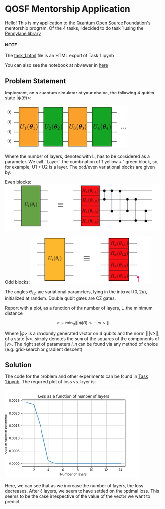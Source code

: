 # QOSF Mentorship Application

Hello! This is my application to the [Quantum Open Source Foundation's](https://qosf.org/) mentorship program. Of the 4 tasks, I decided to do task 1 using the [Pennylane library](https://pennylane.ai/).

#### NOTE
The [task_1.html](task_1.html) file is an HTML export of Task 1.ipynb

You can also see the notebook at nbviewer in [here](https://nbviewer.jupyter.org/github/codewithsk/qosf-f20/blob/master/Task%201.ipynb)

## Problem Statement
Implement, on a quantum simulator of your choice, the following 4 qubits state $|\psi(\theta)>$:

![circuit.png](https://raw.githubusercontent.com/codewithsk/qosf-f20/master/assets/circuit.png)

Where the number of layers, denoted with L, has to be considered as a parameter. We call ¨Layer¨ the combination of 1 yellow + 1 green block, so, for example, U1 + U2 is a layer. The odd/even variational blocks are given by:


Even blocks:
![even%20block.png](https://raw.githubusercontent.com/codewithsk/qosf-f20/master/assets/even%20block.png)


Odd blocks:
![odd%20block.png](https://raw.githubusercontent.com/codewithsk/qosf-f20/master/assets/odd%20block.png)



The angles $\theta_{i,n}$ are variational parameters, lying in the interval $(0, 2\pi)$, initialized at random. Double qubit gates are CZ gates.

Report with a plot, as a function of the number of layers, L, the minimum distance

$$
\varepsilon=\min _{\theta}\||\psi(\theta)>-| \varphi>\|
$$

Where $| \varphi>$ is a randomly generated vector on 4 qubits and the norm $|| | v> ||$, of a state $| v>$, simply denotes the sum of the squares of the components of $|v >$. The right set of parameters $i,n$ can be found via any method of choice (e.g. grid-search or gradient descent)

## Solution

The code for the problem and other experiments can be found in [Task 1.ipynb](Task%201.ipynb). The required plot of loss vs. layer is:


![overall](./output/1600228618.293382/overall.png)

Here, we can see that as we increase the number of layers, the loss decreases. After 8 layers, we seem to have settled on the optimal loss. This seems to be the case irrespective of the value of the vector we want to predict.
